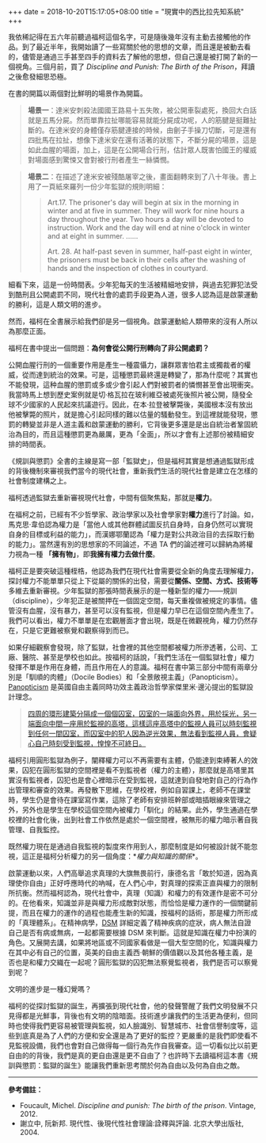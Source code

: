 +++
date = 2018-10-20T15:17:05+08:00
title = "現實中的西比拉先知系統"
+++

我依稀記得在五六年前聽過福柯這個名字，可是隨後幾年沒有主動去接觸他的作品。到了最近半年，我開始讀了一些寫關於他的思想的文章，而且還是被動去看的，儘管是通過三手甚至四手的資料去了解他的思想，但自己還是被打開了新的一個視角。三個月前，買了 *Discipline and Punish: The Birth of the Prison*，拜讀之後愈發細思恐極。

在書的開篇以兩個對比鮮明的場景作為開篇。

> **場景一**：達米安刺殺法國國王路易十五失敗，被公開車裂處死，換回大白話就是五馬分屍。然而單靠拉扯哪能容易就能分屍成功呢，人的筋腱是挺難扯斷的。在達米安的身體僅存筋腱連接的時候，由劊子手操刀切斷，可是還有四批馬在拉扯，想像下達米安在還有活著的狀態下，不斷分屍的場景，這是如此血腥的場面，加上，這是在公開場合行刑，估計眾人既害怕國王的權威對場面感到驚悚又會對被行刑者產生一絲憐憫。

> **場景二**：在描述了達米安被殘酷屠宰之後，畫面翻轉來到了八十年後。書上用了一頁紙來羅列一份少年監獄的規則明細：
> 
> > Art.17. The prisoner\'s day will begin at six in the morning in winter and at five in summer. They will work for nine hours a day throughout the year. Two hours a day will be devoted to instruction. Work and the day will end at nine o\'clock in winter and at eight in summer.
> > ......
> >
> > Art. 28. At half-past seven in summer, half-past eight in winter, the prisoners must be back in their cells after the washing of hands and the inspection of clothes in courtyard.

細看下來，這是一份時間表。少年犯每天的生活被精細地安排，與過去犯罪犯法受到酷刑且公開處罰不同，現代社會的處罰手段更為人道，很多人認為這是啟蒙運動的勝利，這是人類文明的進步。

然而，福柯在全書展示給我們卻是另一個視角。啟蒙運動給人類帶來的沒有人所以為那麼正面。

福柯在書中提出一個問題：**為何會從公開行刑轉向了非公開處罰？**

公開血腥行刑的一個重要作用是產生一種震懾力，讓群眾害怕君主或獨裁者的權威，從而達到統治的效果。可是，這種懲罰最終還是轉變了，那為什麼呢？其實也不能發現，這种血腥的懲罰或多或少會引起人們對被罰者的憐憫甚至會出現衝突。我當時馬上想到歷史案例就是切·格瓦拉在玻利維亞被處死後照片被公開，隨發全球不少國家的人民起來抗議遊行。因此，在本·拉登被擊斃後，美國根本沒有放出他被擊斃的照片，就是擔心引起同樣的難以估量的騷動發生。到這裡就能發現，懲罰的轉變並非是人道主義和啟蒙運動的勝利，它背後更多還是是出自統治者鞏固統治為目的，而且這種懲罰更為嚴厲，更為「全面」，所以才會有上述那份被精細安排的時間表。

《規訓與懲罰》全書的主線是寫一部「監獄史」，但是福柯其實是想通過監獄形成的背後機制來審視我們當今的現代社會，重新我們生活的現代社會是建立在怎樣的社會制度建構之上。

福柯透過監獄去重新審視現代社會，中間有個聚焦點，那就是**權力**。

在福柯之前，已經有不少哲學家、政治學家以及社會學家對**權力**進行了討論。如，馬克思·韋伯認為權力是「當他人或其他群體試圖反抗自身時，自身仍然可以實現自身的目標或利益的能力」，而漢娜鄂蘭認為「權力是對公共政治目的去採取行動的能力」。當然還有別的思想家的不同論述，不過 TA 們的論述裡可以歸納為將權力視為一種 **「擁有物」**，即**我擁有權力去做什麼**。

福柯正是要突破這種桎梏，他認為我們在現代社會需要從全新的角度去理解權力，探討權力不能單單只從上下從屬的關係的出發，需要從**關係、空間、方式、技術等**多維去重新審視。少年監獄的那張時間表展示的是一種新型的權力——規訓（discipline），少年犯正是被關押在一個固定空間，每天重複做被規定的事情。儘管沒有血腥，沒有暴力，甚至可以沒有監視，但是權力早已在這個空間內產生了。我們可以看出，權力不單單是在宏觀層面才會出現，既是在微觀視角，權力仍然存在，只是它更難被察覺和觀察得到而已。

如果仔細觀察會發現，除了監獄，社會裡的其他空間都被權力所滲透著，公司、工廠、醫院、甚至是學校也如此。按福柯的話說，「我們生活在一個監獄社會」權力發揮不單是作用在身體，而且作用在人的意識。福柯在書中第三部分中間有兩章分別是「馴順的肉體」（Docile Bodies）和「全景敞視主義」（Panopticism）。[Panopticism](https://en.wikipedia.org/wiki/Panopticism)
是英國自由主義同時功效主義政治哲學家傑里米·邊沁提出的監獄設計理念。

> [四周的環形建築分隔成一個個囚室，囚室的一端面向外界，用於採光，另一端面向中間一座用於監視的高塔，這樣這座高塔中的監視人員可以時刻監視到任何一間囚室，而囚室中的犯人因為逆光效果，無法看到監視人員，會疑心自己時刻受到監視，惶惶不可終日。](https://zh.wikipedia.org/wiki/%E5%9C%86%E5%BD%A2%E7%9B%91%E7%8B%B1)

福柯引用圓形監獄為例子，闡釋權力可以不再需要有主體，仍能達到束縛著人的效果，囚犯在圓形監獄的空間裡是看不到監視者（權力的主體），那麼就是高塔里其實沒有監視者，囚犯也是會心裡暗示在受到監視，這就達到自發地對自己的行為作出管理和審查的效果。再發散下思維，在學校裡，例如自習課上，老師不在課堂時，學生仍是會待在課室寫作業，這除了老師有安排班幹部或暗插眼線來管理之外，另外也是學生在學校這個空間內被權力「馴化」的結果。此外，學生通過在學校裡的社會化後，出到社會工作依然是處於一個空間裡，被無形的權力暗示著自我管理、自我監控。

既然權力現在是通過自我監視的製度來作用到人，那麼制度是如何被設計就不能忽視，這正是福柯分析權力的另一個角度：\**權力與知識的關係*\*。

啟蒙運動以來，人們高舉追求真理的大旗無畏前行，康德名言「敢於知道，因為真理使你自由」正好呼應時代的吶喊，在人們心中，對真理的探索正直與權力的限制所抗衡。然而福柯認為，現代社會中，真理（知識）和權力的有效運作是密不可分的。在他看來，知識並非是與權力形成敵對狀態，而恰恰是權力運作的一個關鍵前提，而且在權力的運作的過程也能產生新的知識，按福柯的話術，那是權力所形成的「真理體系」。在精神病學，[DSM](https://en.wikipedia.org/wiki/Diagnostic_and_Statistical_Manual_of_Mental_Disorders) 詳細定義了精神疾病的症狀，病人無法自證自己是否有病或無病，一起都需要根據
DSM 來判斷。這就是知識在權力中扮演的角色。又展開去講，如果將地區或不同國家看做是一個大型空間的化，知識與權力在其中必有自己的位置，英美的自由主義西·朝鮮的價值觀以及其他各種主義，是否也是和權力交織在一起呢？圓形監獄的囚犯無法察覺監視者，我們是否可以察覺到呢？

文明的進步是一種幻覺嗎？

福柯的從探討監獄的誕生，再擴張到現代社會，他的發聲警醒了我們文明發展不只見得都是光鮮事，背後也有文明的陰暗面。技術進步讓我們的生活更為便利，但同時也使得我們更容易被管理與監視，如人臉識別、智慧城市、社會信譽制度等，這些到底真是為了人們的方便和安全還是為了更好的監控？更嚴重的是我們即使看不見監視設備，我們也會對自己做得每一個行為先作自我審查。這一切看似比以前更自由的的背後，我們是真的更自由還是更不自由了？也許時下去讀福柯這本書《規訓與懲罰：監獄的誕生》能讓我們重新思考關於何為自由以及何為自由之敵。

------------------------------------------------------------------------

**參考備註：**

- Foucault, Michel. *Discipline and punish: The birth of the prison*.
Vintage, 2012.
- 謝立中, 阮新邦. 現代性、後現代性社會理論:詮釋與評論. 北京大學出版社, 2004.
